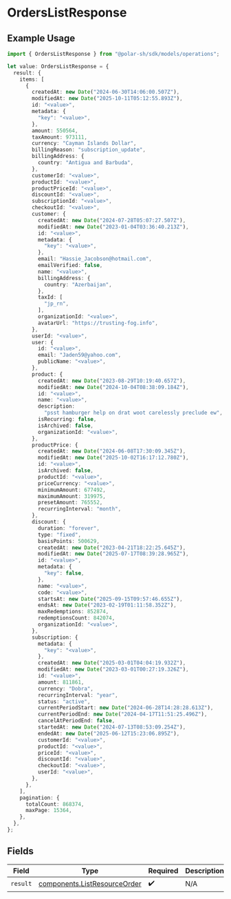 # OrdersListResponse

## Example Usage

```typescript
import { OrdersListResponse } from "@polar-sh/sdk/models/operations";

let value: OrdersListResponse = {
  result: {
    items: [
      {
        createdAt: new Date("2024-06-30T14:06:00.507Z"),
        modifiedAt: new Date("2025-10-11T05:12:55.893Z"),
        id: "<value>",
        metadata: {
          "key": "<value>",
        },
        amount: 550564,
        taxAmount: 973111,
        currency: "Cayman Islands Dollar",
        billingReason: "subscription_update",
        billingAddress: {
          country: "Antigua and Barbuda",
        },
        customerId: "<value>",
        productId: "<value>",
        productPriceId: "<value>",
        discountId: "<value>",
        subscriptionId: "<value>",
        checkoutId: "<value>",
        customer: {
          createdAt: new Date("2024-07-28T05:07:27.507Z"),
          modifiedAt: new Date("2023-01-04T03:36:40.213Z"),
          id: "<value>",
          metadata: {
            "key": "<value>",
          },
          email: "Hassie_Jacobson@hotmail.com",
          emailVerified: false,
          name: "<value>",
          billingAddress: {
            country: "Azerbaijan",
          },
          taxId: [
            "jp_rn",
          ],
          organizationId: "<value>",
          avatarUrl: "https://trusting-fog.info",
        },
        userId: "<value>",
        user: {
          id: "<value>",
          email: "Jaden59@yahoo.com",
          publicName: "<value>",
        },
        product: {
          createdAt: new Date("2023-08-29T10:19:40.657Z"),
          modifiedAt: new Date("2024-10-04T08:38:09.184Z"),
          id: "<value>",
          name: "<value>",
          description:
            "psst hamburger help on drat woot carelessly preclude ew",
          isRecurring: false,
          isArchived: false,
          organizationId: "<value>",
        },
        productPrice: {
          createdAt: new Date("2024-06-08T17:30:09.345Z"),
          modifiedAt: new Date("2025-10-02T16:17:12.780Z"),
          id: "<value>",
          isArchived: false,
          productId: "<value>",
          priceCurrency: "<value>",
          minimumAmount: 677492,
          maximumAmount: 319975,
          presetAmount: 765552,
          recurringInterval: "month",
        },
        discount: {
          duration: "forever",
          type: "fixed",
          basisPoints: 500629,
          createdAt: new Date("2023-04-21T18:22:25.645Z"),
          modifiedAt: new Date("2025-07-17T08:39:28.965Z"),
          id: "<value>",
          metadata: {
            "key": false,
          },
          name: "<value>",
          code: "<value>",
          startsAt: new Date("2025-09-15T09:57:46.655Z"),
          endsAt: new Date("2023-02-19T01:11:58.352Z"),
          maxRedemptions: 852874,
          redemptionsCount: 842074,
          organizationId: "<value>",
        },
        subscription: {
          metadata: {
            "key": "<value>",
          },
          createdAt: new Date("2025-03-01T04:04:19.932Z"),
          modifiedAt: new Date("2023-03-01T00:27:19.326Z"),
          id: "<value>",
          amount: 811861,
          currency: "Dobra",
          recurringInterval: "year",
          status: "active",
          currentPeriodStart: new Date("2024-06-28T14:28:28.613Z"),
          currentPeriodEnd: new Date("2024-04-17T11:51:25.496Z"),
          cancelAtPeriodEnd: false,
          startedAt: new Date("2024-07-13T08:53:09.254Z"),
          endedAt: new Date("2025-06-12T15:23:06.895Z"),
          customerId: "<value>",
          productId: "<value>",
          priceId: "<value>",
          discountId: "<value>",
          checkoutId: "<value>",
          userId: "<value>",
        },
      },
    ],
    pagination: {
      totalCount: 868374,
      maxPage: 15364,
    },
  },
};
```

## Fields

| Field                                                                        | Type                                                                         | Required                                                                     | Description                                                                  |
| ---------------------------------------------------------------------------- | ---------------------------------------------------------------------------- | ---------------------------------------------------------------------------- | ---------------------------------------------------------------------------- |
| `result`                                                                     | [components.ListResourceOrder](../../models/components/listresourceorder.md) | :heavy_check_mark:                                                           | N/A                                                                          |